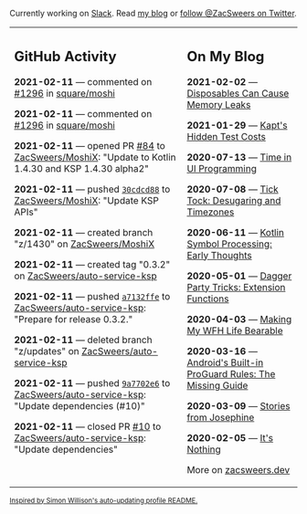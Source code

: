 Currently working on [Slack](https://slack.com/). Read [my blog](https://zacsweers.dev/) or [follow @ZacSweers on Twitter](https://twitter.com/ZacSweers).

<table><tr><td valign="top" width="60%">

## GitHub Activity
<!-- githubActivity starts -->
**2021-02-11** — commented on [#1296](https://github.com/square/moshi/issues/1296#issuecomment-777833794) in [square/moshi](https://api.github.com/repos/square/moshi)

**2021-02-11** — commented on [#1296](https://github.com/square/moshi/issues/1296#issuecomment-777833324) in [square/moshi](https://api.github.com/repos/square/moshi)

**2021-02-11** — opened PR [#84](https://api.github.com/repos/ZacSweers/MoshiX/pulls/84) to [ZacSweers/MoshiX](https://api.github.com/repos/ZacSweers/MoshiX): "Update to Kotlin 1.4.30 and KSP 1.4.30 alpha2"

**2021-02-11** — pushed [`30cdcd88`](https://github.com/ZacSweers/MoshiX/commit/30cdcd88d039b56a80a86d461354292ece0029cc) to [ZacSweers/MoshiX](https://api.github.com/repos/ZacSweers/MoshiX): "Update KSP APIs"

**2021-02-11** — created branch "z/1430" on [ZacSweers/MoshiX](https://api.github.com/repos/ZacSweers/MoshiX)

**2021-02-11** — created tag "0.3.2" on [ZacSweers/auto-service-ksp](https://api.github.com/repos/ZacSweers/auto-service-ksp)

**2021-02-11** — pushed [`a7132ffe`](https://github.com/ZacSweers/auto-service-ksp/commit/a7132ffeb985705cc01c66d3183a8e6ead555571) to [ZacSweers/auto-service-ksp](https://api.github.com/repos/ZacSweers/auto-service-ksp): "Prepare for release 0.3.2."

**2021-02-11** — deleted branch "z/updates" on [ZacSweers/auto-service-ksp](https://api.github.com/repos/ZacSweers/auto-service-ksp)

**2021-02-11** — pushed [`9a7702e6`](https://github.com/ZacSweers/auto-service-ksp/commit/9a7702e66e07bf99ff57a913fe198a40b7a34e02) to [ZacSweers/auto-service-ksp](https://api.github.com/repos/ZacSweers/auto-service-ksp): "Update dependencies (#10)"

**2021-02-11** — closed PR [#10](https://api.github.com/repos/ZacSweers/auto-service-ksp/pulls/10) to [ZacSweers/auto-service-ksp](https://api.github.com/repos/ZacSweers/auto-service-ksp): "Update dependencies"
<!-- githubActivity ends -->
</td><td valign="top" width="40%">

## On My Blog
<!-- blog starts -->
**2021-02-02** — [Disposables Can Cause Memory Leaks](https://www.zacsweers.dev/disposables-can-cause-memory-leaks/)

**2021-01-29** — [Kapt's Hidden Test Costs](https://www.zacsweers.dev/kapts-hidden-test-costs/)

**2020-07-13** — [Time in UI Programming](https://www.zacsweers.dev/time-in-ui/)

**2020-07-08** — [Tick Tock: Desugaring and Timezones](https://www.zacsweers.dev/ticktock-desugaring-timezones/)

**2020-06-11** — [Kotlin Symbol Processing: Early Thoughts](https://www.zacsweers.dev/kotlin-symbol-processor-early-thoughts/)

**2020-05-01** — [Dagger Party Tricks: Extension Functions](https://www.zacsweers.dev/dagger-party-tricks-extension-functions/)

**2020-04-03** — [Making My WFH Life Bearable](https://www.zacsweers.dev/making-wfh-life-bearable/)

**2020-03-16** — [Android's Built-in ProGuard Rules: The Missing Guide](https://www.zacsweers.dev/android-proguard-rules/)

**2020-03-09** — [Stories from Josephine](https://www.zacsweers.dev/stories-from-josephine/)

**2020-02-05** — [It's Nothing](https://www.zacsweers.dev/its-nothing/)
<!-- blog ends -->
More on [zacsweers.dev](https://zacsweers.dev/)
</td></tr></table>

<sub><a href="https://simonwillison.net/2020/Jul/10/self-updating-profile-readme/">Inspired by Simon Willison's auto-updating profile README.</a></sub>